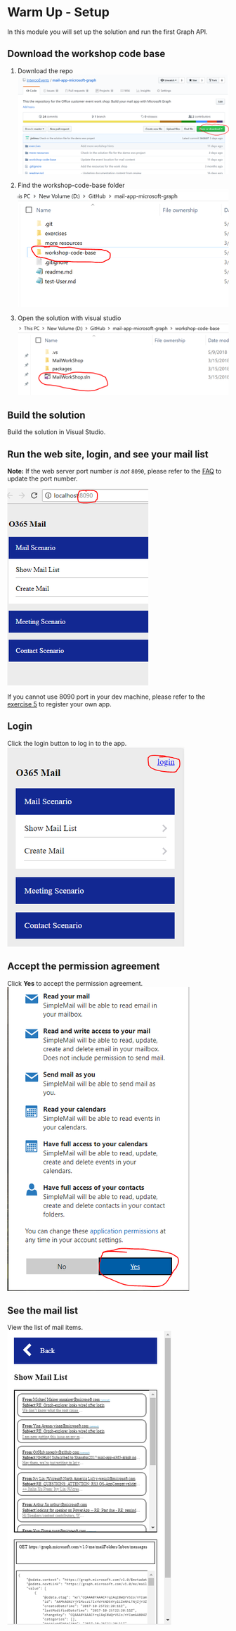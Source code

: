 # Warm Up - Setup
In this module you will set up the solution and run the first Graph API.

## Download the workshop code base
1. Download the repo 
![Download the repo](imgs/downloadRepo.PNG "Download the repo") 
 
2. Find the workshop-code-base folder 
![Find the code base folder](imgs/codebase.PNG "Find the code base folder")

3. Open the solution with visual studio 
![Open the solution](imgs/codebasesolution.PNG "Open the solution")
 

## Build the solution
Build the solution in Visual Studio.

## Run the web site, login, and see your mail list
**Note:** If the web server port number _is not_ `8090`, please refer to the [FAQ](https://github.com/InteropEvents/mail-app-microsoft-graph/blob/master/exercises/FAQ.md) to update the port number.

![Web server port number 8090](imgs/portNumber.PNG "Web server port number 8090")

If you cannot use 8090 port in your dev machine, please refer to the [exercise 5](https://github.com/InteropEvents/mail-app-microsoft-graph/blob/master/exercises/5.%20Advanced%20-%20Make%20this%20workshop%20as%20your%20own%20App.md) to register your own app.

## Login
Click the login button to log in to the app. 
![Login button](imgs/login.PNG "Login button")  

## Accept the permission agreement 
Click **Yes** to accept the permission agreement.
![App permissions agreement](imgs/acceptPermission.png "App permissions agreement")  

## See the mail list 
View the list of mail items.
![The mail list](imgs/showmaillist.PNG "The mail list")


